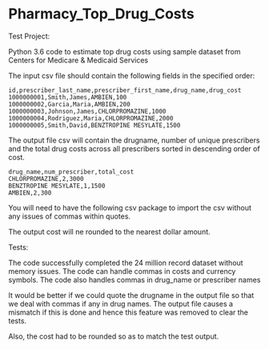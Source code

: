 # Pharmacy_Top_Drug_Costs
Test Project:

Python 3.6 code to estimate top drug costs using sample dataset from Centers for Medicare & Medicaid Services

The input csv file should contain the following fields in the specified order:


```
id,prescriber_last_name,prescriber_first_name,drug_name,drug_cost
1000000001,Smith,James,AMBIEN,100
1000000002,Garcia,Maria,AMBIEN,200
1000000003,Johnson,James,CHLORPROMAZINE,1000
1000000004,Rodriguez,Maria,CHLORPROMAZINE,2000
1000000005,Smith,David,BENZTROPINE MESYLATE,1500
```


The output file csv will contain the drugname, number of unique prescribers and the total drug costs across all prescribers sorted in descending order of cost.
```
drug_name,num_prescriber,total_cost
CHLORPROMAZINE,2,3000
BENZTROPINE MESYLATE,1,1500
AMBIEN,2,300
```

You will need to have the following csv package to import the csv without any issues of commas within quotes.

The output cost will ne rounded to the nearest dollar amount.

Tests:

The code successfully completed the 24 million record dataset without memory issues.
The code can handle commas in costs and currency symbols.
The code also handles commas in drug_name or prescriber names


It would be better if we could quote the drugname in the output file so that we deal with commas if any in drug names.
The output file causes a mismatch if this is done and hence this feature was removed to clear the tests.

Also, the cost had to be rounded so as to match the test output.




